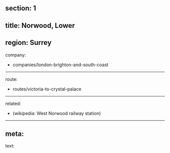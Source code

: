 section: 1
----
title: Norwood, Lower
----
region: Surrey
----
company:
- companies/london-brighton-and-south-coast
----
route:
- routes/victoria-to-crystal-palace
----
related:
- (wikipedia: West Norwood railway station)
----
meta:
----
text: